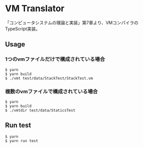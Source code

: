 # VM Translator

「コンピュータシステムの理論と実装」第7章より、VMコンパイラのTypeScript実装。

## Usage

### 1つのvmファイルだけで構成されている場合

```
$ yarn
$ yarn build
$ ./vmt test/data/StackTest/StackTest.vm
```

### 複数のvmファイルで構成されている場合

```
$ yarn
$ yarn build
$ ./vmtdir test/data/StaticsTest
```

## Run test

```
$ yarn
$ yarn run test
```
